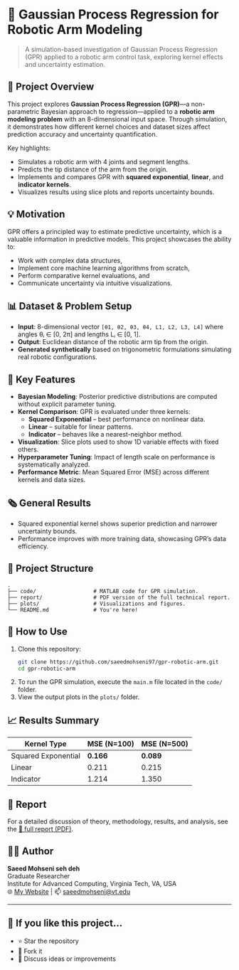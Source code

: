 # 🤖 Gaussian Process Regression for Robotic Arm Modeling

> A simulation-based investigation of Gaussian Process Regression (GPR) applied to a robotic arm control task, exploring kernel effects and uncertainty estimation.

## 📌 Project Overview

This project explores **Gaussian Process Regression (GPR)**—a non-parametric Bayesian approach to regression—applied to a **robotic arm modeling problem** with an 8-dimensional input space. Through simulation, it demonstrates how different kernel choices and dataset sizes affect prediction accuracy and uncertainty quantification.

Key highlights:
- Simulates a robotic arm with 4 joints and segment lengths.
- Predicts the tip distance of the arm from the origin.
- Implements and compares GPR with **squared exponential**, **linear**, and **indicator kernels**.
- Visualizes results using slice plots and reports uncertainty bounds.

## 💡 Motivation

GPR offers a principled way to estimate predictive uncertainty, which is a valuable information in predictive models. This project showcases the ability to:
- Work with complex data structures,
- Implement core machine learning algorithms from scratch,
- Perform comparative kernel evaluations, and
- Communicate uncertainty via intuitive visualizations.

## 📊 Dataset & Problem Setup

- **Input**: 8-dimensional vector `[θ1, θ2, θ3, θ4, L1, L2, L3, L4]` where angles θᵢ ∈ [0, 2π] and lengths Lᵢ ∈ [0, 1].
- **Output**: Euclidean distance of the robotic arm tip from the origin.
- **Generated synthetically** based on trigonometric formulations simulating real robotic configurations.

## 🧠 Key Features

- **Bayesian Modeling**: Posterior predictive distributions are computed without explicit parameter tuning.
- **Kernel Comparison**: GPR is evaluated under three kernels:
  - **Squared Exponential** – best performance on nonlinear data.
  - **Linear** – suitable for linear patterns.
  - **Indicator** – behaves like a nearest-neighbor method.
- **Visualization**: Slice plots used to show 1D variable effects with fixed others.
- **Hyperparameter Tuning**: Impact of length scale on performance is systematically analyzed.
- **Performance Metric**: Mean Squared Error (MSE) across different kernels and data sizes.

## 🗞️ General Results

- Squared exponential kernel shows superior prediction and narrower uncertainty bounds.
- Performance improves with more training data, showcasing GPR’s data efficiency.

## 📁 Project Structure

```
.
├── code/                  # MATLAB code for GPR simulation.
├── report/                # PDF version of the full technical report.
├── plots/                 # Visualizations and figures.
└── README.md              # You're here!
```

## 🚀 How to Use

1. Clone this repository:
   ```bash
   git clone https://github.com/saeedmohseni97/gpr-robotic-arm.git
   cd gpr-robotic-arm
   ```
2. To run the GPR simulation, execute the `main.m` file located in the `code/` folder.
3. View the output plots in the `plots/` folder.

## 📈 Results Summary

| Kernel Type        | MSE (N=100) | MSE (N=500) |
|--------------------|-------------|-------------|
| Squared Exponential| **0.166**   | **0.089**   |
| Linear             | 0.211       | 0.215       |
| Indicator          | 1.214       | 1.350       |

## 📄 Report

For a detailed discussion of theory, methodology, results, and analysis, see the [📑 full report (PDF)](./report/report.pdf).

## 👨‍💻 Author

**Saeed Mohseni seh deh**  
Graduate Researcher  
Institute for Advanced Computing, Virginia Tech, VA, USA  
🌐 [My Website](https://saeedmohseni.netlify.app/) | 📫 saeedmohseni@vt.edu

---

## 🌟 If you like this project...

- ⭐ Star the repository
- 🍴 Fork it
- 🧠 Discuss ideas or improvements
